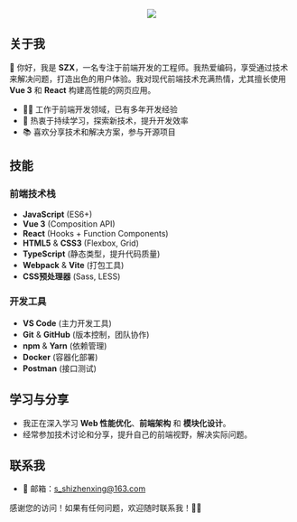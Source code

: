 <p align="center">
    <img src="https://img.shields.io/badge/Job-Frontend%20Engineer-blue?style=flat&logo=frontend" />
</p>

## 关于我

👋 你好，我是 **SZX**，一名专注于前端开发的工程师。我热爱编码，享受通过技术来解决问题，打造出色的用户体验。我对现代前端技术充满热情，尤其擅长使用 **Vue 3** 和 **React** 构建高性能的网页应用。

- 👨‍💻 工作于前端开发领域，已有多年开发经验
- 🚀 热衷于持续学习，探索新技术，提升开发效率
- 📚 喜欢分享技术和解决方案，参与开源项目

## 技能

### 前端技术栈
- **JavaScript** (ES6+)
- **Vue 3** (Composition API)
- **React** (Hooks + Function Components)
- **HTML5** & **CSS3** (Flexbox, Grid)
- **TypeScript** (静态类型，提升代码质量)
- **Webpack** & **Vite** (打包工具)
- **CSS预处理器** (Sass, LESS)

### 开发工具
- **VS Code** (主力开发工具)
- **Git** & **GitHub** (版本控制，团队协作)
- **npm** & **Yarn** (依赖管理)
- **Docker** (容器化部署)
- **Postman** (接口测试)
  
## 学习与分享

- 我正在深入学习 **Web 性能优化**、**前端架构** 和 **模块化设计**。
- 经常参加技术讨论和分享，提升自己的前端视野，解决实际问题。

## 联系我

- 📧 邮箱：[s_shizhenxing@163.com](mailto:s_shizhenxing@163.com)

感谢您的访问！如果有任何问题，欢迎随时联系我！👨‍💻

